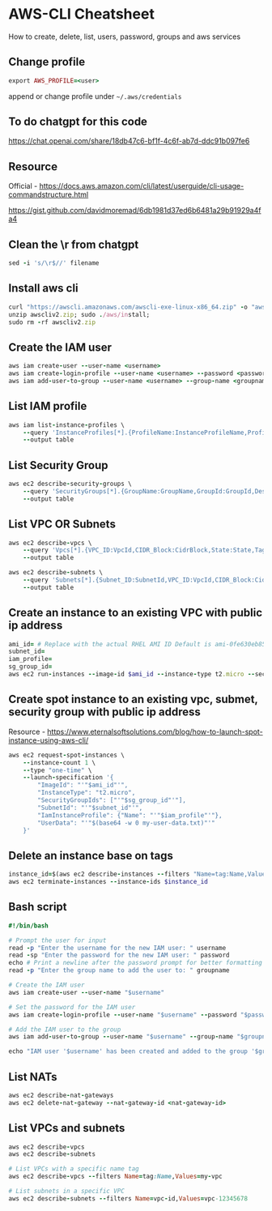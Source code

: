 # AWS-CLI Cheatsheet
How to create, delete, list, users, password, groups and aws services

## Change profile
```ruby
export AWS_PROFILE=<user>
```

append or change profile under `~/.aws/credentials`

## To do chatgpt for this code
https://chat.openai.com/share/18db47c6-bf1f-4c6f-ab7d-ddc91b097fe6

## Resource

Official - https://docs.aws.amazon.com/cli/latest/userguide/cli-usage-commandstructure.html

https://gist.github.com/davidmoremad/6db1981d37ed6b6481a29b91929a4fa4

## Clean the \r from chatgpt
```ruby
sed -i 's/\r$//' filename
```

## Install aws cli
```ruby
curl "https://awscli.amazonaws.com/awscli-exe-linux-x86_64.zip" -o "awscliv2.zip"
unzip awscliv2.zip; sudo ./aws/install;
sudo rm -rf awscliv2.zip
```
## Create the IAM user
```ruby
aws iam create-user --user-name <username>
aws iam create-login-profile --user-name <username> --password <password> --password-reset-required # remove to not require
aws iam add-user-to-group --user-name <username> --group-name <groupname>
```
## List IAM profile
```ruby
aws iam list-instance-profiles \
    --query 'InstanceProfiles[*].{ProfileName:InstanceProfileName,ProfileId:InstanceProfileId,Role:Roles[0].RoleName,Path:Path,CreateDate:CreateDate}' \
    --output table
```
## List Security Group
```ruby
aws ec2 describe-security-groups \
    --query 'SecurityGroups[*].{GroupName:GroupName,GroupId:GroupId,Description:Description,VpcId:VpcId}' \
    --output table
```
## List VPC OR Subnets
```ruby
aws ec2 describe-vpcs \
    --query 'Vpcs[*].{VPC_ID:VpcId,CIDR_Block:CidrBlock,State:State,Tags:Tags}' \
    --output table

aws ec2 describe-subnets \
    --query 'Subnets[*].{Subnet_ID:SubnetId,VPC_ID:VpcId,CIDR_Block:CidrBlock,AvailabilityZone:AvailabilityZone,State:State,Tags:Tags}' \
    --output table
```
## Create an instance to an existing VPC with public ip address
```ruby
ami_id= # Replace with the actual RHEL AMI ID Default is ami-0fe630eb857a6ec83
subnet_id=
iam_profile=
sg_group_id=
aws ec2 run-instances --image-id $ami_id --instance-type t2.micro --security-group-ids $sg_group_id --subnet-id $subnet_id --associate-public-ip-address --iam-instance-profile Name=$iam_profile --user-data file://my-user-data.txt --tag-specifications 'ResourceType=instance,Tags=[{Key=Name,Value=MyRHELInstance}]'
```
## Create spot instance to an existing vpc, submet, security group with public ip address
Resource - https://www.eternalsoftsolutions.com/blog/how-to-launch-spot-instance-using-aws-cli/
```ruby
aws ec2 request-spot-instances \
    --instance-count 1 \
    --type "one-time" \
    --launch-specification '{
        "ImageId": "'"$ami_id"'",
        "InstanceType": "t2.micro",
        "SecurityGroupIds": ["'"$sg_group_id"'"],
        "SubnetId": "'"$subnet_id"'",
        "IamInstanceProfile": {"Name": "'"$iam_profile"'"},
        "UserData": "'"$(base64 -w 0 my-user-data.txt)"'"
    }'

```
## Delete an instance base on tags
```ruby
instance_id=$(aws ec2 describe-instances --filters "Name=tag:Name,Values=MyRHELInstance" --query 'Reservations[*].Instances[*].InstanceId' --output text)
aws ec2 terminate-instances --instance-ids $instance_id
```
## Bash script
```ruby
#!/bin/bash

# Prompt the user for input
read -p "Enter the username for the new IAM user: " username
read -sp "Enter the password for the new IAM user: " password
echo # Print a newline after the password prompt for better formatting
read -p "Enter the group name to add the user to: " groupname

# Create the IAM user
aws iam create-user --user-name "$username"

# Set the password for the IAM user
aws iam create-login-profile --user-name "$username" --password "$password" --password-reset-required

# Add the IAM user to the group
aws iam add-user-to-group --user-name "$username" --group-name "$groupname"

echo "IAM user '$username' has been created and added to the group '$groupname'."
```
## List NATs
```ruby
aws ec2 describe-nat-gateways
aws ec2 delete-nat-gateway --nat-gateway-id <nat-gateway-id>
```
## List VPCs and subnets
```ruby
aws ec2 describe-vpcs
aws ec2 describe-subnets

# List VPCs with a specific name tag
aws ec2 describe-vpcs --filters Name=tag:Name,Values=my-vpc

# List subnets in a specific VPC
aws ec2 describe-subnets --filters Name=vpc-id,Values=vpc-12345678
```
